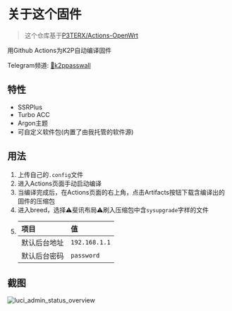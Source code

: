 # 关于这个固件

> 这个仓库基于[P3TERX/Actions-OpenWrt](https://github.com/P3TERX/Actions-OpenWrt)

用Github Actions为K2P自动编译固件

Telegram频道: [🚀k2ppasswall](https://t.me/k2ppasswall)

## 特性

* SSRPlus
* Turbo ACC
* Argon主题
* 可自定义软件包\(内置了由我托管的软件源\)

## 用法

1. 上传自己的`.config`文件
2. 进入Actions页面手动启动编译
3. 当编译完成后，在Actions页面的右上角，点击Artifacts按钮下载含编译出的固件的压缩包
4. 进入breed，选择⚠️斐讯布局⚠️刷入压缩包中含`sysupgrade`字样的文件
5. | 项目 | 值 |
   | :--- | :--- |
   | 默认后台地址 | `192.168.1.1` |
   | 默认后台密码 | `password` |

## 截图

![luci\_admin\_status\_overview](https://i.loli.net/2020/04/26/6TCfqUzPX9aLjyk.png)